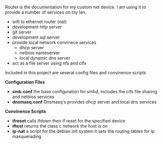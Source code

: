 Router is the documentation for my custom net device.  I am using it to provide a number of services on my lan.

- wifi to ethernet router (nat)
- development http server
- git server
- development sql server
- provide local network convinece services
  - dhcp server
  - netbios nameserver
  - local dynamic dns server
- act as a file server using nfs and cifs

Included in this project are several config files and convinence scripts

**Configuration Files**
- **smb.conf** the base configuration for smbd, includes the cifs file sharing and netbios services
- **dnsmasq.conf** Dnsmasq's provides dhcp server and local dns services

**Convinence Scripts**
- **ifreset** calls ifdown then if reset for the specified device
- **iftest** returns the class c network the host is on
- **ip-nat** a script for the debian init system it sets the routing tables for ip masquerading

